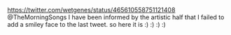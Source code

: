 https://twitter.com/wetgenes/status/465610558751121408 @TheMorningSongs I have been informed by the artistic half that I failed to add a smiley face to the last tweet. so here it is :) :) :) :)